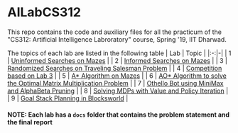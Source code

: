 # AILabCS312
This repo contains the code and auxiliary files for all the practicum of the "CS312: Artificial Intelligence Labroratory" course, Spring '19, IIT Dharwad.

The topics of each lab are listed in the following table
| Lab | Topic |
|:-:|-|
| 1 | [Uninformed Searches on Mazes](lab%201/) |
| 2 | [Informed Searches on Mazes](lab%202/) |
| 3 | [Randomized Searches on Traveling Salesman Problem](lab%203/) |
| 4 | [Competition based on Lab 3](lab%204/) |
| 5 | [A* Algorithm on Mazes](lab%205/) |
| 6 | [AO* Algorithm to solve the Optimal Matrix Multiplication Problem](lab%206/) |
| 7 | [Othello Bot using MiniMax and AlphaBeta Pruning](lab%207/) |
| 8 | [Solving MDPs with Value and Policy Iteration](lab%208/) |
| 9 | [Goal Stack Planning in Blocksworld](lab%209/) |

#### NOTE: Each lab has a `docs` folder that contains the problem statement and the final report
